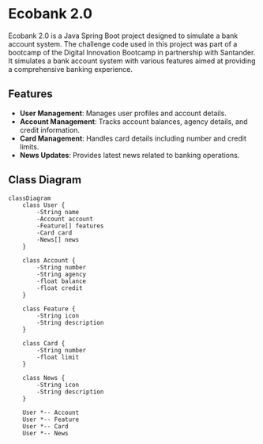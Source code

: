 # Ecobank 2.0

Ecobank 2.0 is a Java Spring Boot project designed to simulate a bank account system. The challenge code used in this project was part of a bootcamp of the Digital Innovation Bootcamp in partnership with Santander. It simulates a bank account system with various features aimed at providing a comprehensive banking experience.

## Features

- **User Management**: Manages user profiles and account details.
- **Account Management**: Tracks account balances, agency details, and credit information.
- **Card Management**: Handles card details including number and credit limits.
- **News Updates**: Provides latest news related to banking operations.

## Class Diagram

```mermaid
classDiagram
    class User {
        -String name
        -Account account
        -Feature[] features
        -Card card
        -News[] news
    }

    class Account {
        -String number
        -String agency
        -float balance
        -float credit
    }

    class Feature {
        -String icon
        -String description
    }

    class Card {
        -String number
        -float limit
    }

    class News {
        -String icon
        -String description
    }

    User *-- Account
    User *-- Feature 
    User *-- Card 
    User *-- News 
